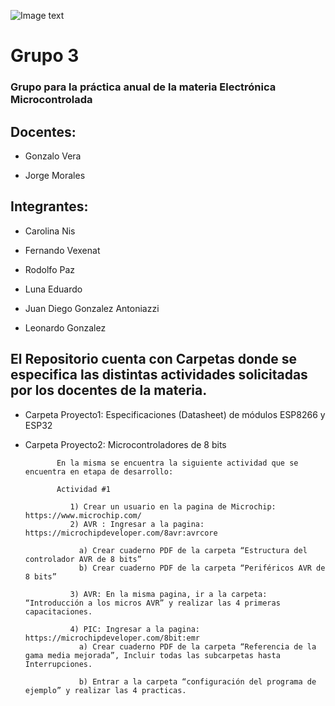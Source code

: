 ![Image text](https://github.com/EMTSTISPC/Grupo3/blob/main/Logo%20Tecnicatuta%20Superior%20en%20Telecomunicaciones.PNG)

# Grupo 3

### Grupo para la práctica anual de la materia Electrónica Microcontrolada

## Docentes:

- Gonzalo Vera

- Jorge Morales


## Integrantes:

- Carolina Nis

- Fernando Vexenat

- Rodolfo Paz

- Luna Eduardo

- Juan Diego Gonzalez Antoniazzi

- Leonardo Gonzalez

## El Repositorio cuenta con Carpetas donde se especifica las distintas actividades solicitadas por los docentes de la materia.

* Carpeta Proyecto1: Especificaciones (Datasheet) de módulos ESP8266 y ESP32

* Carpeta Proyecto2: Microcontroladores de 8 bits

             En la misma se encuentra la siguiente actividad que se encuentra en etapa de desarrollo:
             
             Actividad #1
             
                1) Crear un usuario en la pagina de Microchip: https://www.microchip.com/
                2) AVR : Ingresar a la pagina: https://microchipdeveloper.com/8avr:avrcore
               
                  a) Crear cuaderno PDF de la carpeta “Estructura del controlador AVR de 8 bits”
                  b) Crear cuaderno PDF de la carpeta “Periféricos AVR de 8 bits”
                  
                3) AVR: En la misma pagina, ir a la carpeta: “Introducción a los micros AVR” y realizar las 4 primeras capacitaciones.
                
                4) PIC: Ingresar a la pagina: https://microchipdeveloper.com/8bit:emr
                  a) Crear cuaderno PDF de la carpeta “Referencia de la gama media mejorada”, Incluir todas las subcarpetas hasta Interrupciones.
                  
                  b) Entrar a la carpeta “configuración del programa de ejemplo” y realizar las 4 practicas.

